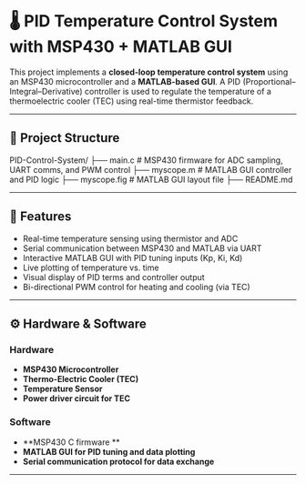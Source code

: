 # 🌡️ PID Temperature Control System with MSP430 + MATLAB GUI

This project implements a **closed-loop temperature control system** using an MSP430 microcontroller and a **MATLAB-based GUI**. A PID (Proportional–Integral–Derivative) controller is used to regulate the temperature of a thermoelectric cooler (TEC) using real-time thermistor feedback.

---

## 📁 Project Structure
PID-Control-System/
├── main.c # MSP430 firmware for ADC sampling, UART comms, and PWM control
├── myscope.m # MATLAB GUI controller and PID logic
├── myscope.fig # MATLAB GUI layout file
├── README.md

---
## 🎯 Features

- Real-time temperature sensing using thermistor and ADC
- Serial communication between MSP430 and MATLAB via UART
- Interactive MATLAB GUI with PID tuning inputs (Kp, Ki, Kd)
- Live plotting of temperature vs. time
- Visual display of PID terms and controller output
- Bi-directional PWM control for heating and cooling (via TEC)

---

## ⚙️ Hardware & Software

### Hardware
- **MSP430 Microcontroller**
- **Thermo-Electric Cooler (TEC)**
- **Temperature Sensor**
- **Power driver circuit for TEC**

### Software
- **MSP430 C firmware **
- **MATLAB GUI for PID tuning and data plotting**
- **Serial communication protocol for data exchange**

---
